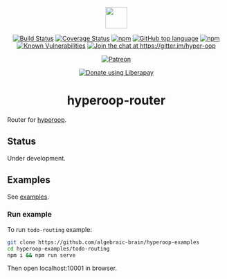 <p align="center"><img width=50 src="https://github.com/algebraic-brain/hyperoop/blob/master/logo.png?raw=true"/></p>

<p align="center">
<a href="https://travis-ci.org/algebraic-brain/hyperoop-router"><img src="https://travis-ci.org/algebraic-brain/hyperoop-router.svg?branch=master" alt="Build Status"></a>
<a href='https://coveralls.io/github/algebraic-brain/hyperoop-router?branch=master'><img src='https://coveralls.io/repos/github/algebraic-brain/hyperoop-router/badge.svg?branch=master' alt='Coverage Status' /></a>
<a href="https://www.npmjs.com/package/hyperoop-router"><img src="https://img.shields.io/npm/v/hyperoop-router.svg" alt="npm"/></a>
<a href="https://github.com/algebraic-brain/hyperoop-router"><img src="https://img.shields.io/github/languages/top/algebraic-brain/hyperoop-router.svg" alt="GitHub top language"/></a>
<a href="https://www.npmjs.com/package/hyperoop-router"><img src="https://img.shields.io/npm/dt/hyperoop-router.svg" alt="npm"/></a>
<a href="https://snyk.io/test/npm/hyperoop-router"><img src="https://snyk.io/test/npm/hyperoop-router/badge.svg" alt="Known Vulnerabilities"/></a>
<a href="https://gitter.im/hyper-oop/hyperoop-router?utm_source=badge&utm_medium=badge&utm_campaign=pr-badge&utm_content=badge"><img src="https://badges.gitter.im/hyper-oop/hyperoop-router.svg" alt="Join the chat at https://gitter.im/hyper-oop"/></a>
</p>

<p align="center"><a href="https://www.patreon.com/algebrain"><img src="https://img.shields.io/badge/patreon-donate-orange.svg" alt="Patreon"/></a></p>
<p align="center"><noscript><a href="https://liberapay.com/algebrain/donate"><img alt="Donate using Liberapay" src="https://liberapay.com/assets/widgets/donate.svg"></a></noscript></p>

<h1 align="center">hyperoop-router</h1>

Router for [hyperoop](https://www.npmjs.com/package/hyperoop).

## Status

Under development.

## Examples

See [examples](https://github.com/algebraic-brain/hyperoop-examples).

### Run example

To run `todo-routing` example:

```bash
git clone https://github.com/algebraic-brain/hyperoop-examples
cd hyperoop-examples/todo-routing
npm i && npm run serve
```

Then open localhost:10001 in browser.
